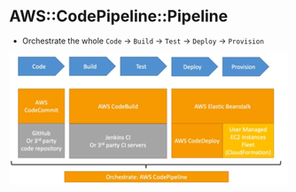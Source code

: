 # AWS::CodePipeline::Pipeline

- Orchestrate the whole `Code` -> `Build` -> `Test` -> `Deploy` -> `Provision`

![CodePipeline](../../../images/codepipeline.png)
